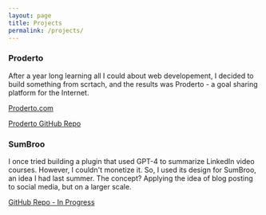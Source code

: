 ```yaml
---
layout: page
title: Projects
permalink: /projects/
---
```


### Proderto
After a year long learning all I could about web developement, I decided to build something from scrtach, and the results was Proderto - a goal sharing platform for the Internet. 

[Proderto.com](https://proderto.com/)

[Proderto GitHub Repo](https://github.com/ZakariaBennane99/Proderto) 

### SumBroo
I once tried building a plugin that used GPT-4 to summarize LinkedIn video courses. However, I couldn't monetize it. So, I used its design for SumBroo, an idea I had last summer. The concept? Applying the idea of blog posting to social media, but on a larger scale. 

[GitHub Repo - In Progress](https://github.com/ZakariaBennane99/SumBroo) 

